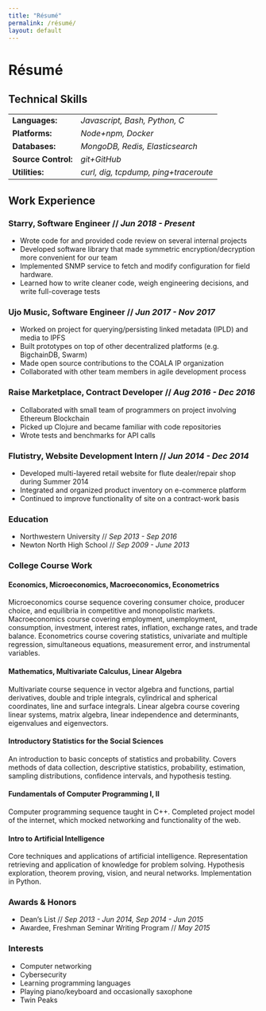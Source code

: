 ```yaml
---
title: "Résumé"
permalink: /résumé/
layout: default
---
```

# Résumé

## Technical Skills

<table>
  <tbody>
    <tr>
      <td><b>Languages:</b></td>
      <td><i>Javascript, Bash, Python, C</i></td>
    </tr>
    <tr>
      <td><b>Platforms:</b></td>
      <td><i>Node+npm, Docker</i></td>
    </tr>
    <tr>
      <td><b>Databases:</b></td>
      <td><i>MongoDB, Redis, Elasticsearch</i></td>
    </tr>
    <tr>
      <td><b>Source Control:</b></td>
      <td><i>git+GitHub</i></td>
    </tr>
    <tr>
      <td><b>Utilities:</b></td>
      <td><i>curl, dig, tcpdump, ping+traceroute</i></td>
    </tr>
  </tbody>
</table>

## Work Experience

### Starry, Software Engineer // *Jun 2018 - Present*
- Wrote code for and provided code review on several internal projects
- Developed software library that made symmetric encryption/decryption more convenient for our team
- Implemented SNMP service to fetch and modify configuration for field hardware.
- Learned how to write cleaner code, weigh engineering decisions, and write full-coverage tests

### Ujo Music, Software Engineer // *Jun 2017 - Nov 2017*
- Worked on project for querying/persisting linked metadata (IPLD) and media to IPFS
- Built prototypes on top of other decentralized platforms (e.g. BigchainDB, Swarm)
- Made open source contributions to the COALA IP organization
- Collaborated with other team members in agile development process

### Raise Marketplace, Contract Developer // *Aug 2016 - Dec 2016*
- Collaborated with small team of programmers on project involving Ethereum Blockchain
- Picked up Clojure and became familiar with code repositories
- Wrote tests and benchmarks for API calls

### Flutistry, Website Development Intern	// *Jun 2014 - Dec 2014*
- Developed multi-layered retail website for flute dealer/repair shop during Summer 2014
- Integrated and organized product inventory on e-commerce platform
- Continued to improve functionality of site on a contract-work basis

### Education
- Northwestern University // *Sep 2013 - Sep 2016*
- Newton North High School // *Sep 2009 - June 2013*

### College Course Work

#### **Economics, Microeconomics, Macroeconomics, Econometrics**
Microeconomics course sequence covering consumer choice, producer choice, and equilibria in competitive and monopolistic markets. Macroeconomics course covering employment, unemployment, consumption, investment, interest rates, inflation, exchange rates, and trade balance. Econometrics course covering statistics, univariate and multiple regression, simultaneous equations, measurement error, and instrumental variables.

#### **Mathematics, Multivariate Calculus, Linear Algebra**
Multivariate course sequence in vector algebra and functions, partial derivatives, double and triple integrals, cylindrical and spherical coordinates, line and surface integrals. Linear algebra course covering linear systems, matrix algebra, linear independence and determinants, eigenvalues and eigenvectors.

#### **Introductory Statistics for the Social Sciences**
An introduction to basic concepts of statistics and probability. Covers methods of data collection, descriptive statistics, probability, estimation, sampling distributions, confidence intervals, and hypothesis testing.

#### **Fundamentals of Computer Programming I, II**
Computer programming sequence taught in C++. Completed project model of the internet, which mocked networking and functionality of the web.

#### **Intro to Artificial Intelligence**
Core techniques and applications of artificial intelligence. Representation retrieving and application of knowledge for problem solving. Hypothesis exploration, theorem proving, vision, and neural networks. Implementation in Python.

### Awards & Honors
* Dean’s List // *Sep 2013 - Jun 2014, Sep 2014 - Jun 2015*
* Awardee, Freshman Seminar Writing Program // *May 2015*

### Interests
* Computer networking
* Cybersecurity
* Learning programming languages
* Playing piano/keyboard and occasionally saxophone
* Twin Peaks
